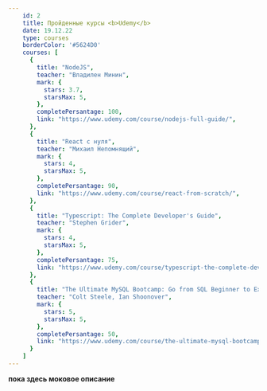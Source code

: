 ```yaml
---
    id: 2
    title: Пройденные курсы <b>Udemy</b>
    date: 19.12.22
    type: courses
    borderColor: '#5624D0'
    courses: [
      {
        title: "NodeJS",
        teacher: "Владилен Минин",
        mark: {
          stars: 3.7,
          starsMax: 5,
        },
        completePersantage: 100,
        link: "https://www.udemy.com/course/nodejs-full-guide/",
      },
      {
        title: "React с нуля",
        teacher: "Михаил Непомнящий",
        mark: {
          stars: 4,
          starsMax: 5,
        },
        completePersantage: 90,
        link: "https://www.udemy.com/course/react-from-scratch/",
      },
      {
        title: "Typescript: The Complete Developer's Guide",
        teacher: "Stephen Grider",
        mark: {
          stars: 4,
          starsMax: 5,
        },
        completePersantage: 75,
        link: "https://www.udemy.com/course/typescript-the-complete-developers-guide/",
      },
      {
        title: "The Ultimate MySQL Bootcamp: Go from SQL Beginner to Expert",
        teacher: "Colt Steele, Ian Shoonover",
        mark: {
          stars: 5,
          starsMax: 5,
        },
        completePersantage: 50,
        link: "https://www.udemy.com/course/the-ultimate-mysql-bootcamp-go-from-sql-beginner-to-expert/",
      }
    ]
---
```


<b>пока здесь моковое описание</b>
